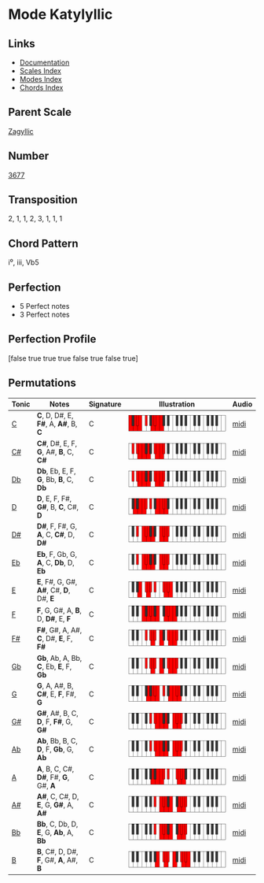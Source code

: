 # Mode Katylyllic

## Links

- [Documentation](README.md)
- [Scales Index](Scales.md)
- [Modes Index](Modes.md)
- [Chords Index](Chords.md)

## Parent Scale

[Zagyllic](ScaleZagyllic.md)

## Number

[3677](https://ianring.com/musictheory/scales/3677)

## Transposition

2, 1, 1, 2, 3, 1, 1, 1

## Chord Pattern

i⁰, iii, Vb5

## Perfection

- 5 Perfect notes
- 3 Perfect notes

## Perfection Profile

[false true true true false true false true]

## Permutations

| Tonic | Notes | Signature | Illustration | Audio |
|-------|-------|-----------|--------------|-------|
| [C](ModeCNaturalKatylyllic.md) | **C**, D, D#, E, **F#**, A, **A#**, B, **C** | C | ![CNaturalKatylyllic](ModeCNaturalKatylyllic.png) | [midi](https://github.com/edipermadi/music/blob/main/docs/ModeCNaturalKatylyllic.mid?raw=true) |
| [C#](ModeCSharpKatylyllic.md) | **C#**, D#, E, F, **G**, A#, **B**, C, **C#** | C | ![CSharpKatylyllic](ModeCSharpKatylyllic.png) | [midi](https://github.com/edipermadi/music/blob/main/docs/ModeCSharpKatylyllic.mid?raw=true) |
| [Db](ModeDFlatKatylyllic.md) | **Db**, Eb, E, F, **G**, Bb, **B**, C, **Db** | C | ![DFlatKatylyllic](ModeDFlatKatylyllic.png) | [midi](https://github.com/edipermadi/music/blob/main/docs/ModeDFlatKatylyllic.mid?raw=true) |
| [D](ModeDNaturalKatylyllic.md) | **D**, E, F, F#, **G#**, B, **C**, C#, **D** | C | ![DNaturalKatylyllic](ModeDNaturalKatylyllic.png) | [midi](https://github.com/edipermadi/music/blob/main/docs/ModeDNaturalKatylyllic.mid?raw=true) |
| [D#](ModeDSharpKatylyllic.md) | **D#**, F, F#, G, **A**, C, **C#**, D, **D#** | C | ![DSharpKatylyllic](ModeDSharpKatylyllic.png) | [midi](https://github.com/edipermadi/music/blob/main/docs/ModeDSharpKatylyllic.mid?raw=true) |
| [Eb](ModeEFlatKatylyllic.md) | **Eb**, F, Gb, G, **A**, C, **Db**, D, **Eb** | C | ![EFlatKatylyllic](ModeEFlatKatylyllic.png) | [midi](https://github.com/edipermadi/music/blob/main/docs/ModeEFlatKatylyllic.mid?raw=true) |
| [E](ModeENaturalKatylyllic.md) | **E**, F#, G, G#, **A#**, C#, **D**, D#, **E** | C | ![ENaturalKatylyllic](ModeENaturalKatylyllic.png) | [midi](https://github.com/edipermadi/music/blob/main/docs/ModeENaturalKatylyllic.mid?raw=true) |
| [F](ModeFNaturalKatylyllic.md) | **F**, G, G#, A, **B**, D, **D#**, E, **F** | C | ![FNaturalKatylyllic](ModeFNaturalKatylyllic.png) | [midi](https://github.com/edipermadi/music/blob/main/docs/ModeFNaturalKatylyllic.mid?raw=true) |
| [F#](ModeFSharpKatylyllic.md) | **F#**, G#, A, A#, **C**, D#, **E**, F, **F#** | C | ![FSharpKatylyllic](ModeFSharpKatylyllic.png) | [midi](https://github.com/edipermadi/music/blob/main/docs/ModeFSharpKatylyllic.mid?raw=true) |
| [Gb](ModeGFlatKatylyllic.md) | **Gb**, Ab, A, Bb, **C**, Eb, **E**, F, **Gb** | C | ![GFlatKatylyllic](ModeGFlatKatylyllic.png) | [midi](https://github.com/edipermadi/music/blob/main/docs/ModeGFlatKatylyllic.mid?raw=true) |
| [G](ModeGNaturalKatylyllic.md) | **G**, A, A#, B, **C#**, E, **F**, F#, **G** | C | ![GNaturalKatylyllic](ModeGNaturalKatylyllic.png) | [midi](https://github.com/edipermadi/music/blob/main/docs/ModeGNaturalKatylyllic.mid?raw=true) |
| [G#](ModeGSharpKatylyllic.md) | **G#**, A#, B, C, **D**, F, **F#**, G, **G#** | C | ![GSharpKatylyllic](ModeGSharpKatylyllic.png) | [midi](https://github.com/edipermadi/music/blob/main/docs/ModeGSharpKatylyllic.mid?raw=true) |
| [Ab](ModeAFlatKatylyllic.md) | **Ab**, Bb, B, C, **D**, F, **Gb**, G, **Ab** | C | ![AFlatKatylyllic](ModeAFlatKatylyllic.png) | [midi](https://github.com/edipermadi/music/blob/main/docs/ModeAFlatKatylyllic.mid?raw=true) |
| [A](ModeANaturalKatylyllic.md) | **A**, B, C, C#, **D#**, F#, **G**, G#, **A** | C | ![ANaturalKatylyllic](ModeANaturalKatylyllic.png) | [midi](https://github.com/edipermadi/music/blob/main/docs/ModeANaturalKatylyllic.mid?raw=true) |
| [A#](ModeASharpKatylyllic.md) | **A#**, C, C#, D, **E**, G, **G#**, A, **A#** | C | ![ASharpKatylyllic](ModeASharpKatylyllic.png) | [midi](https://github.com/edipermadi/music/blob/main/docs/ModeASharpKatylyllic.mid?raw=true) |
| [Bb](ModeBFlatKatylyllic.md) | **Bb**, C, Db, D, **E**, G, **Ab**, A, **Bb** | C | ![BFlatKatylyllic](ModeBFlatKatylyllic.png) | [midi](https://github.com/edipermadi/music/blob/main/docs/ModeBFlatKatylyllic.mid?raw=true) |
| [B](ModeBNaturalKatylyllic.md) | **B**, C#, D, D#, **F**, G#, **A**, A#, **B** | C | ![BNaturalKatylyllic](ModeBNaturalKatylyllic.png) | [midi](https://github.com/edipermadi/music/blob/main/docs/ModeBNaturalKatylyllic.mid?raw=true) |
